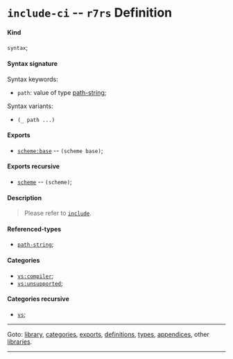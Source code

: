 

<a id='definition__r7rs__include-ci'></a>

# `include-ci` -- `r7rs` Definition


<a id='definition__r7rs__include-ci__kind'></a>

#### Kind

`syntax`;


<a id='definition__r7rs__include-ci__syntax-signature'></a>

#### Syntax signature

Syntax keywords:
 * `path`: value of type [path-string](../../r7rs/types/path-string.md#type__r7rs__path-string);

Syntax variants:
 * `(_ path ...)`


<a id='definition__r7rs__include-ci__exports'></a>

#### Exports

 * [`scheme:base`](../../r7rs/exports/scheme_3a_base.md#export__r7rs__scheme_3a_base) -- `(scheme base)`;


<a id='definition__r7rs__include-ci__exports-recursive'></a>

#### Exports recursive

 * [`scheme`](../../r7rs/exports/scheme.md#export__r7rs__scheme) -- `(scheme)`;


<a id='definition__r7rs__include-ci__description'></a>

#### Description

> Please refer to [`include`](../../r7rs/definitions/include.md#definition__r7rs__include).


<a id='definition__r7rs__include-ci__referenced-types'></a>

#### Referenced-types

 * [`path-string`](../../r7rs/types/path-string.md#type__r7rs__path-string);


<a id='definition__r7rs__include-ci__categories'></a>

#### Categories

 * [`vs:compiler`](../../vonuvoli/categories/vs_3a_compiler.md#category__vonuvoli__vs_3a_compiler);
 * [`vs:unsupported`](../../vonuvoli/categories/vs_3a_unsupported.md#category__vonuvoli__vs_3a_unsupported);


<a id='definition__r7rs__include-ci__categories-recursive'></a>

#### Categories recursive

 * [`vs`](../../vonuvoli/categories/vs.md#category__vonuvoli__vs);

----

Goto: [library](../../r7rs/_index.md#library__r7rs), [categories](../../r7rs/categories/_index.md#toc__r7rs__categories), [exports](../../r7rs/exports/_index.md#toc__r7rs__exports), [definitions](../../r7rs/definitions/_index.md#toc__r7rs__definitions), [types](../../r7rs/types/_index.md#toc__r7rs__types), [appendices](../../r7rs/appendices/_index.md#toc__r7rs__appendices), other [libraries](../../_libraries.md#toc__libraries).

----


